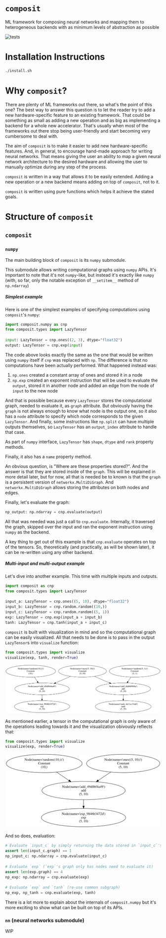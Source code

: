 # `composit`
ML framework for composing neural networks and mapping them to heterogeneous backends with as minimum levels of abstraction as possible

![tests](https://github.com/arakhmati/composit/actions/workflows/python-app.yml/badge.svg)

# Installation Instructions
```bash
./install.sh
```

# Why `composit`?
There are plenty of ML frameworks out there, so what's the point of this one?
The best way to answer this question is to let the reader try to add a new hardware-specific feature to an existing framework.
That could be something as small as adding a new operation and as big as implementing a backend for a whole new accelerator.
That's usually when most of the frameworks out there stop being user-friendly and start becoming very cumbersome to deal with.

The aim of `composit` is to make it easier to add new hardware-specific features. And, in general, to encourage hand-made approach
for writing neural networks. That means giving the user an ability to map a given neural network architecture to the desired hardware
and allowing the user to manually optimize during any step of the process.

`composit` is written in a way that allows it to be easily extended. Adding a new operation or a new backend means adding on top of `composit`, not to it.

`composit` is written using pure functions which helps it achieve the stated goals.

# Structure of `composit`

## `composit`
### `numpy`
The main building block of `composit` is its `numpy` submodule.

This submodule allows writing computational graphs using `numpy` APIs.
It's important to note that it's not `numpy`-like, but instead it's exactly like `numpy` (with, so far, only the notable exception of `__setitem__` method of `np.ndarray`)

##### Simplest example
Here is one of the simplest examples of specifying computations using `composit`'s `numpy`:
```python
import composit.numpy as cnp
from composit.types import LazyTensor

input: LazyTensor = cnp.ones((2, 3), dtype="float32")
output: LazyTensor = cnp.exp(input)
```
The code above looks exactly the same as the one that would be written using `numpy` itself if `cnp` was replaced with `np`.
The difference is that no computations have been actually performed.
What happened instead was:
1. `np.ones` created a constant array of ones and stored it in a node
2. `np.exp` created an exponent instruction that will be used to evaluate the `output`, stored it in another node and added an edge from the node of `input` to the new node

And that is possible because every `LazyTensor` stores the computational graph, needed to evaluate it, as `graph` attribute.
But obviously having the `graph` is not always enough to know what node is the output one, so it also has a `node` attribute to specify which node corresponds to the given `LazyTensor`.
And finally, some instructions like `np.split` can have multiple outputs themselves, so `LazyTensor` has an `output_index` attribute
to handle that case.

As part of `numpy` interface, `LazyTensor` has `shape`, `dtype` and `rank` property methods.

Finally, it also has a `name` property method.

An obvious question, is "Where are these properties stored?". And the answer is that they are stored inside of the `graph`.
This will be explained in more detail later, but for now, all that is needed be to known is that 
the `graph` is a persistent version of `networkx.MultiDiGraph`. And `networkx.MultiDiGraph` allows storing the attributes on both nodes and edges.


Finally, let's evaluate the graph:
```python
np_output: np.ndarray = cnp.evaluate(output)
```

All that was needed was just a call to `cnp.evaluate`. 
Internally, it traversed the graph, skipped over the input and ran the exponent instruction using `numpy` as the backend.

A key thing to get out of this example is that `cnp.evaluate` operates on top of the tensors.
So, theoretically (and practically, as will be shown later), it can be re-written using any other backend.

##### Multi-input and multi-output example
Let's dive into another example. This time with multiple inputs and outputs.
```python
import composit as cnp
from composit.types import LazyTensor

input_a: LazyTensor = cnp.ones((5, 10), dtype="float32")
input_b: LazyTensor = cnp.random.random((10,))
input_c: LazyTensor = cnp.random.random((5, 1))
exp: LazyTensor = cnp.exp(input_a + input_b)
tanh: LazyTensor = cnp.tanh(input_a + input_c)
```

`composit` is built with visualization in mind and so the computational graph 
can be easily visualized. All that needs to be done is to pass in the output `LazyTensor`s into `visualize` function:
```python
from composit.types import visualize
visualize(exp, tanh, render=True)
```
![Example 0](docs/images/composit_numpy_0.svg)

As mentioned earlier, a tensor in the computational graph is only aware of the operations leading towards it and the visualization obivously reflects that:
```python
from composit.types import visualize
visualize(exp, render=True)
```
![Example 1](docs/images/composit_numpy_1.svg)

And so does, evaluation:
```python
# Evaluate `input_c` by simply returning the data stored in `input_c`'s node
assert len(input_c.graph) == 1
np_input_c: np.ndarray = cnp.evaluate(input_c)

# Evaluate `exp` (`exp`'s graph only has nodes need to evaluate it)
assert len(exp.graph) == 4
np_exp: np.ndarray = cnp.evaluate(exp)

# Evaluate `exp` and `tanh` (re-use common subgraph)
np_exp, np_tanh = cnp.evaluate(exp, tanh)
```

There is a lot more to explain about the internals of `composit.numpy` but it's more exciting to show what can be built on top of its APIs.

### `nn` (neural networks submodule)
WIP